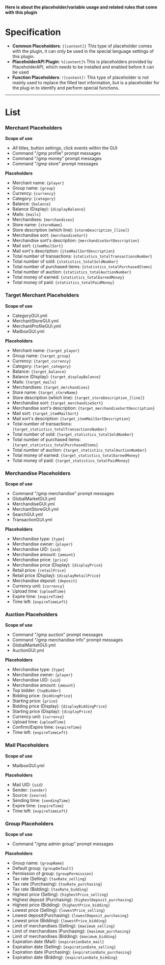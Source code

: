 **Here is about the placeholder/variable usage and related rules that come with this plugin**

# Specification
- **Common Placeholders**: `{[content]}`
This type of placeholder comes with the plugin, it can only be used in the special language settings of this plugin.
- **PlaceholderAPI Plugin**: `%[content]%`
This is placeholders provided by PlaceholderAPI, which needs to be installed and enabled before it can be used
- **Function Placeholders**: `![content]!`
This type of placeholder is not mainly used to replace the filled text information, but is a placeholder for the plug-in to identify and perform special functions.

---

# List

### Merchant Placeholders
**Scope of use**
- *All* titles, button settings, click events within the GUI
- Command "/gmp profile" prompt messages
- Command "/gmp money" prompt messages
- Command "/gmp store" prompt messages

**Placeholders**
- Merchant name: `{player}`
- Group name: `{group}`
- Currency: `{currency}`
- Category: `{category}`
- Balance: `{balance}`
- Balance (Display): `{displayBalance}`
- Mails: `{mails}`
- Merchandises: `{merchandises}`
- Store name: `{storeName}`
- Store description (which line): `{storeDescription_[line]}`
- Merchandise sort: `{merchandiseSort}`
- Merchandise sort's description: `{merchandiseSortDescription}`
- Mail sort: `{itemMailSort}`
- Mail sort's description: `{itemMailSortDescription}`
- Total number of transactions: `{statistics_totalTransactionsNumber}`
- Total number of sold: `{statistics_totalSoldNumber}`
- Total number of purchased items: `{statistics_totalPurchasedItems}`
- Total number of auction: `{statistics_totalAuctionNumber}`
- Total money of earned: `{statistics_totalEarnedMoney}`
- Total money of paid: `{statistics_totalPaidMoney}`

### Target Merchant Placeholders
**Scope of use**
- CategoryGUI.yml
- MerchantStoreGUI.yml
- MerchantProfileGUI.yml
- MailboxGUI.yml

**Placeholders**
- Merchant name: `{target_player}`
- Group name: `{target_group}`
- Currency: `{target_currency}`
- Category: `{target_category}`
- Balance: `{target_balance}`
- Balance (Display): `{target_displayBalance}`
- Mails: `{target_mails}`
- Merchandises: `{target_merchandises}`
- Store name: `{target_storeName}`
- Store description (which line): `{target_storeDescription_[line]}`
- Merchandise sort: `{target_merchandiseSort}`
- Merchandise sort's description: `{target_merchandiseSortDescription}`
- Mail sort: `{target_itemMailSort}`
- Mail sort's description: `{target_itemMailSortDescription}`
- Total number of transactions: `{target_statistics_totalTransactionsNumber}`
- Total number of sold: `{target_statistics_totalSoldNumber}`
- Total number of purchased items: `{target_statistics_totalPurchasedItems}`
- Total number of auction: `{target_statistics_totalAuctionNumber}`
- Total money of earned: `{target_statistics_totalEarnedMoney}`
- Total money of paid: `{target_statistics_totalPaidMoney}`

### Merchandise Placeholders
**Scope of use**
- Command "/gmp merchandise" prompt messages
- GlobalMarketGUI.yml
- MerchandiseGUI.yml
- MerchantStoreGUI.yml
- SearchGUI.yml
- TransactionGUI.yml

**Placeholders**
- Merchandise type: `{type}`
- Merchandise owner: `{player}`
- Merchandise UID: `{uid}`
- Merchandise amount: `{amount}`
- Merchandise price: `{price}`
- Merchandise price (Display): `{displayPrice}`
- Retail price: `{retailPrice}`
- Retail price (Display): `{displayRetailPrice}`
- Merchandise deposit: `{deposit}`
- Currency unit: `{currency}`
- Upload time: `{uploadTime}`
- Expire time: `{expireTime}`
- Time left: `{expireTimeLeft}`

### Auction Placeholders
**Scope of use**
- Command "/gmp auction" prompt messages
- Command "/gmp merchandise info" prompt messages
- GlobalMarketGUI.yml
- AuctionGUI.yml

**Placeholders**
- Merchandise type: `{type}`
- Merchandise owner: `{player}`
- Merchandise UID: `{uid}`
- Merchandise amount: `{amount}`
- Top bidder: `{topBidder}`
- Bidding price: `{biddingPrice}`
- Starting price: `{price}`
- Bidding price (Display): `{displayBiddingPrice}`
- Starting price (Display): `{displayPrice}`
- Currency unit: `{currency}`
- Upload time: `{uploadTime}`
- Confirm/Expire time: `{expireTime}`
- Time left: `{expireTimeLeft}`

### Mail Placeholders
**Scope of use**
- MailboxGUI.yml

**Placeholders**
- Mail UID: `{uid}`
- Sender: `{sender}`
- Source: `{source}`
- Sending time: `{sendingTime}`
- Expire time: `{expireTime}`
- Time left: `{expireTimeLeft}`

### Group Placeholders
**Scope of use**
- Command "/gmp admin group" prompt messages

**Placeholders**
- Group name: `{groupName}`
- Default group: `{groupDefault}`
- Permission of group: `{groupPermission}`
- Tax rate (Selling): `{taxRate_selling}`
- Tax rate (Purchasing): `{taxRate_purchasing}`
- Tax rate (Bidding): `{taxRate_bidding}`
- Highest price (Selling): `{highestPrice_selling}`
- Highest deposit (Purchasing): `{highestDeposit_purchasing}`
- Highest price (Bidding): `{highestPrice_bidding}`
- Lowest price (Selling): `{lowestPrice_selling}`
- Lowest deposit(Purchasing): `{lowestDeposit_purchasing}`
- Lowest price (Bidding): `{lowestPrice_bidding}`
- Limit of merchandises (Selling): `{maximum_selling}`
- Limit of merchandises (Purchasing): `{maximum_purchasing}`
- Limit of merchandises (Bidding): `{maximum_bidding}`
- Expiration date (Mail): `{expirationDate_mail}`
- Expiration date (Selling): `{expirationDate_selling}`
- Expiration date (Purchasing): `{expirationDate_purchasing}`
- Expiration date (Bidding): `{expirationDate_bidding}`